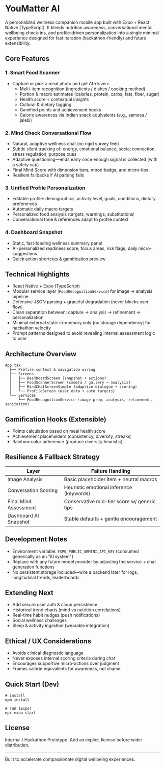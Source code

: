 # YouMatter AI

A personalized wellness companion mobile app built with Expo + React Native (TypeScript). It blends nutrition awareness, conversational mental wellbeing check-ins, and profile‑driven personalization into a single minimal experience designed for fast iteration (hackathon-friendly) and future extensibility.

## Core Features

### 1. Smart Food Scanner
- Capture or pick a meal photo and get AI-driven:
  - Multi-item recognition (ingredients / dishes / cooking method)
  - Portion & macro estimates (calories, protein, carbs, fats, fiber, sugar)
  - Health score + contextual insights
  - Cultural & dietary tagging
  - Gamified points and achievement hooks
  - Calorie awareness via Indian snack equivalents (e.g., samosa / jalebi)

### 2. Mind Check Conversational Flow
- Natural, adaptive wellness chat (no rigid survey feel)
- Subtle silent tracking of: energy, emotional balance, social connection, stress regulation, purpose cues
- Adaptive questioning—ends early once enough signal is collected (with a safety cap)
- Final Mind Score with dimension bars, mood badge, and micro-tips
- Resilient fallbacks if AI parsing fails

### 3. Unified Profile Personalization
- Editable profile: demographics, activity level, goals, conditions, dietary preferences
- Automatic daily macro targets
- Personalized food analysis (targets, warnings, substitutions)
- Conversational tone & references adapt to profile context

### 4. Dashboard Snapshot
- Static, fast-loading wellness summary panel
- AI-personalized readiness score, focus areas, risk flags, daily micro-suggestions
- Quick action shortcuts & gamification preview

## Technical Highlights
- React Native + Expo (TypeScript)
- Modular service layer (`FoodRecognitionService`) for image → analysis pipeline
- Defensive JSON parsing + graceful degradation (never blocks user flow)
- Clean separation between: capture → analysis → refinement → personalization
- Minimal external state: in-memory only (no storage dependency) for hackathon velocity
- Prompt patterns designed to avoid revealing internal assessment logic to user

## Architecture Overview
```
App.tsx
  ├── Profile context & navigation wiring
  ├── Screens
  │   ├── DashboardScreen (snapshot + actions)
  │   ├── FoodScannerScreen (camera / gallery → analysis)
  │   ├── MindChatScreenSimple (adaptive dialogue + scoring)
  │   └── ProfileScreen (user data + auto targets)
  └── Services
      └── FoodRecognitionService (image prep, analysis, refinement, sanitation)
```

## Gamification Hooks (Extensible)
- Points calculation based on meal health score
- Achievement placeholders (consistency, diversity, streaks)
- Rainbow color adherence (produce diversity heuristic)

## Resilience & Fallback Strategy
| Layer | Failure Handling |
|-------|------------------|
| Image Analysis | Basic placeholder item + neutral macros |
| Conversation Scoring | Heuristic emotional inference (keywords) |
| Final Mind Assessment | Conservative mid-tier score w/ generic tips |
| Dashboard AI Snapshot | Stable defaults + gentle encouragement |

## Development Notes
- Environment variable: `EXPO_PUBLIC_GEMINI_API_KEY` (consumed generically as an "AI system")
- Replace with any future model provider by adjusting the service + chat generation functions
- No persistent storage included—wire a backend later for logs, longitudinal trends, leaderboards

## Extending Next
- Add secure user auth & cloud persistence
- Historical trend charts (mind vs nutrition correlations)
- Real-time habit nudges (push notifications)
- Social wellness challenges
- Sleep & activity ingestion (wearable integration)

## Ethical / UX Considerations
- Avoids clinical diagnostic language
- Never exposes internal scoring criteria during chat
- Encourages supportive micro-actions over judgment
- Frames calorie equivalents for awareness, not shame

## Quick Start (Dev)
```
# install
npm install

# run (Expo)
npx expo start
```

## License
Internal / Hackathon Prototype. Add an explicit license before wider distribution.

---
Built to accelerate compassionate digital wellbeing experiences.
